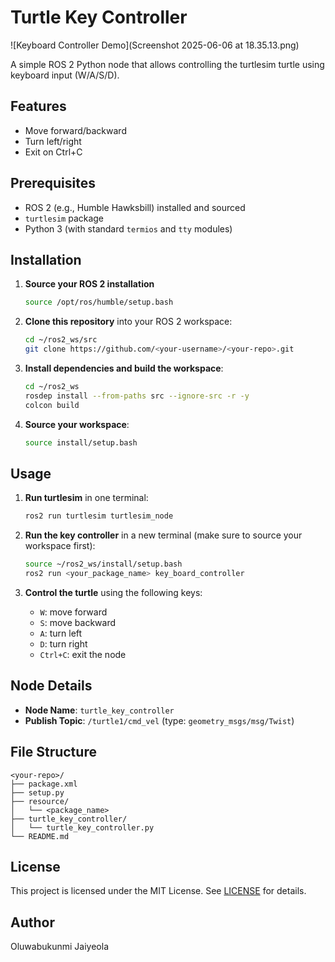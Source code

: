 # Turtle Key Controller

<!-- Add a screenshot or GIF of the node in action -->
![Keyboard Controller Demo](Screenshot 2025-06-06 at 18.35.13.png)



A simple ROS 2 Python node that allows controlling the turtlesim turtle using keyboard input (W/A/S/D).

## Features

- Move forward/backward
- Turn left/right
- Exit on Ctrl+C

## Prerequisites

- ROS 2 (e.g., Humble Hawksbill) installed and sourced
- `turtlesim` package
- Python 3 (with standard `termios` and `tty` modules)

## Installation

1. **Source your ROS 2 installation**
   ```bash
   source /opt/ros/humble/setup.bash
   ```

2. **Clone this repository** into your ROS 2 workspace:
   ```bash
   cd ~/ros2_ws/src
   git clone https://github.com/<your-username>/<your-repo>.git
   ```

3. **Install dependencies and build the workspace**:
   ```bash
   cd ~/ros2_ws
   rosdep install --from-paths src --ignore-src -r -y
   colcon build
   ```

4. **Source your workspace**:
   ```bash
   source install/setup.bash
   ```

## Usage

1. **Run turtlesim** in one terminal:
   ```bash
   ros2 run turtlesim turtlesim_node
   ```

2. **Run the key controller** in a new terminal (make sure to source your workspace first):
   ```bash
   source ~/ros2_ws/install/setup.bash
   ros2 run <your_package_name> key_board_controller
   ```

3. **Control the turtle** using the following keys:
   - `W`: move forward
   - `S`: move backward
   - `A`: turn left
   - `D`: turn right
   - `Ctrl+C`: exit the node

## Node Details

- **Node Name**: `turtle_key_controller`
- **Publish Topic**: `/turtle1/cmd_vel` (type: `geometry_msgs/msg/Twist`)

## File Structure

```
<your-repo>/
├── package.xml
├── setup.py
├── resource/
│   └── <package_name>
├── turtle_key_controller/
│   └── turtle_key_controller.py
└── README.md
```

## License

This project is licensed under the MIT License. See [LICENSE](LICENSE) for details.

## Author

Oluwabukunmi Jaiyeola
